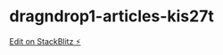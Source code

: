 # dragndrop1-articles-kis27t

[Edit on StackBlitz ⚡️](https://stackblitz.com/edit/dragndrop1-articles-kis27t)